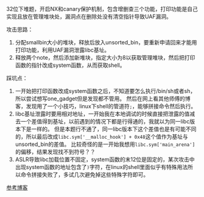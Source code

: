 32位下堆题，开启NX和canary保护机制，包含增删查三个功能，打印功能是自己实现且放在管理堆块处，漏洞点在删除处没有清空指针导致UAF漏洞。

攻击思路：
1. 分配smallbin大小的堆块，释放后放入unsorted_bin，要重新申请回来才能用打印功能，利用UAF漏洞泄露libc基址。
2. 释放两个note，然后添加新堆块，指定大小为8以获取管理堆块，然后把打印函数的指针改成system函数，从而获取shell。

踩坑点：
1. 一开始把打印函数改成system函数之后，不知道要怎么执行/bin/sh或者sh，所以尝试想写one_gadget但是发现都不管用。
然后在网上看其他师傅的博客，发现用了一个小技巧，linux下shell的管道符`;`，能够拼接命令然后执行。
2. libc基址泄露时要用相对地址，一开始我在本地调试的时候直接把泄露的值减去一个差值得到基址，以前遇到的情况下都是行得通的，我就以为同一libc版本下是一样的。
但是本题行不通了，同一libc版本下这个差值也是有可能不同的，所以最后改成`libc.sym['__malloc_hook'] + 0x48`这个值作为基址与unsorted_bin的差值。
比较奇怪的是一开始我想用`libc.sym['main_arena']`的偏移，结果发现找不到符号？？
3. ASLR导致libc加载位置不固定，system函数的末12位是固定的，某次攻击中出现system函数的地址包含了`)`字符，在linux的shell里面似乎有特殊用法所以命令拼接失败了，多试几次避免掉这些特殊字符即可。



[参考博客](https://blog.csdn.net/qq_35713009/article/details/87900729)
